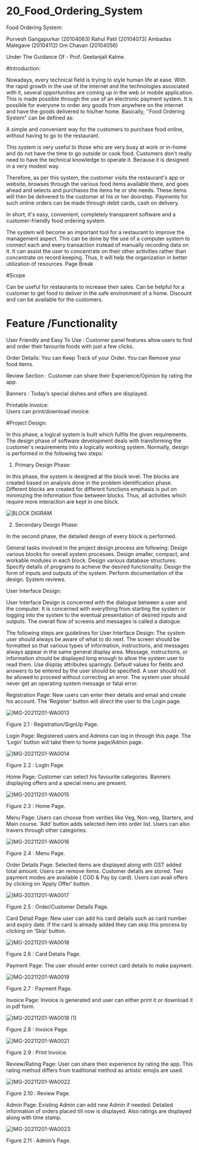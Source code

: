 # 20_Food_Ordering_System


Food Ordering System:

Purvesh Gangapurkar (20104063) 
Rahul Patil (20104073) 
Ambadas Malegave (20104112) 
Om Chavan (20104056) 

Under The Guidance Of - Prof. Geetanjali Kalme.

#Introduction:

Nowadays, every technical field is trying to style human life at ease. With the rapid growth in the use of the internet and the technologies associated with it, several opportunities are coming up in the web or mobile application. This is made possible through the use of an electronic payment system. It is possible for everyone to order any goods from anywhere on the internet and have the goods delivered to his/her home. Basically, ''Food Ordering System" can be defined as: 

A simple and convenient way for the customers to purchase food online, without having to go to the restaurant. 

This system is very useful to those who are very busy at work or in-home and do not have the time to go outside or cook food. Customers don't really need to have the technical knowledge to operate it. Because it is designed in a very modest way.  

Therefore, as per this system, the customer visits the restaurant's app or website, browses through the various food items available there, and goes ahead and selects and purchases the items he or she needs. These items will then be delivered to the customer at his or her doorstep. Payments for such online orders can be made through debit cards, cash on delivery. 

In short, it's easy, convenient, completely transparent software and a customer-friendly food ordering system. 

The system will become an important tool for a restaurant to improve the management aspect. This can be done by the use of a computer system to connect each and every transaction instead of manually recording data on it. It can assist the user to concentrate on their other activities rather than concentrate on record keeping. Thus, it will help the organization in better utilization of resources.
Page Break
 

 

 #Scope 

Can be useful for restaurants to increase their sales. 
Can be helpful for a customer to get food to deliver in the safe environment of a home. 
Discount and can be available for the customers. 

 

# Feature /Functionality 
User Friendly and Easy To Use : 
Customer panel features allow users to find and order their favourite foods with just a few clicks. 

Order Details: 
You can Keep Track of your Order. 
You can Remove your food items. 

Review Section : 
Customer can share their Experience/Opinion by rating the app. 

Banners : 
  Today’s special dishes and offers are displayed. 

Printable Invoice:     
Users can print/download invoice. 

 

 #Project Design: 

In this phase, a logical system is built which fulfils the given requirements. The design phase of software development deals with transforming the customer's requirements into a logically working system. Normally, design is performed in the following two steps: 

1. Primary Design Phase: 

In this phase, the system is designed at the block level. The blocks are created based on analysis done in the problem identification phase. Different blocks are created for different functions emphasis is put on minimizing the information flow between blocks. Thus, all activities which require more interaction are kept in one block. 


![BLOCK DIGRAM](https://user-images.githubusercontent.com/92711688/145686975-479cfffc-30c7-43f1-94bc-0ac8c637248a.png)



2. Secondary Design Phase: 

In the second phase, the detailed design of every block is performed. 

General tasks involved in the project design process are following: 
Design various blocks for overall system processes. Design smaller, compact, and workable modules in each block. Design various database structures. Specify details of programs to achieve the desired functionality. Design the form of inputs and outputs of the system. Perform documentation of the design. System reviews. 

 

 User Interface Design: 

User Interface Design is concerned with the dialogue between a user and the computer. It is concerned with everything from starting the system or logging into the system to the eventual presentation of desired inputs and outputs. The overall flow of screens and messages is called a dialogue. 

The following steps are guidelines for User Interface Design: 
The system user should always be aware of what to do next. The screen should be formatted so that various types of information, instructions, and messages always appear in the same general display area. Message, instructions, or information should be displayed long enough to allow the system user to read them.  Use display attributes sparingly. Default values for fields and answers to be entered by the user should be specified. A user should not be allowed to proceed without correcting an error. The system user should never get an operating system message or fatal error. 

 

Registration Page: New users can enter their details and email and create his account. The ‘Register’ button will direct the user to the Login page. 

 ![IMG-20211201-WA0013](https://user-images.githubusercontent.com/92711688/145686757-819c51ce-ace3-4039-976c-0ee353ce6cac.jpg)


Figure 2.1 : Registration/SignUp Page. 

Login Page: Registered users and Admins can log in through this page. The ‘Login’ button will take them to home page/Admin page. 

 ![IMG-20211201-WA0014](https://user-images.githubusercontent.com/92711688/145686773-7080a262-bc86-49cc-9fdf-8883464c8613.jpg)

Figure 2.2 : LogIn Page. 

Home Page: Customer can select his favourite categories. Banners displaying offers and a special menu are present.  

 ![IMG-20211201-WA0015](https://user-images.githubusercontent.com/92711688/145686788-49f538e2-c23c-4bef-9a8e-d910fb08d0ca.jpg)


Figure 2.3 : Home Page. 

Menu Page: Users can choose from verities like Veg, Non-veg, Starters, and Main course. ‘Add’ button adds selected item into order list. Users can also travers through other categories.  

 ![IMG-20211201-WA0016](https://user-images.githubusercontent.com/92711688/145686796-8b81b443-aade-475a-a209-55956362c30b.jpg)


Figure 2.4 : Menu Page. 

Order Details Page: Selected items are displayed along with GST added total amount. Users can remove items. Customer details are stored. Two payment modes are available ( COD & Pay by card). Users can avail offers by clicking on ‘Apply Offer’ button.  

 ![IMG-20211201-WA0017](https://user-images.githubusercontent.com/92711688/145686813-e504dc4b-304a-419f-bc4d-d0ea04b1f838.jpg)


Figure 2.5 : Order/Customer Details Page. 

Card Detail Page: New user can add his card details such as card number and expiry date. If the card is already added they can skip this process by clicking on ‘Skip’ button. 

 ![IMG-20211201-WA0018](https://user-images.githubusercontent.com/92711688/145686826-c65cbfaf-2da9-4bd0-baa5-8de8ae0f224d.jpg)


Figure 2.6 : Card Details Page. 

Payment Page: The user should enter correct card details to make payment.  

 ![IMG-20211201-WA0019](https://user-images.githubusercontent.com/92711688/145686831-8d822337-b0e9-47a7-9652-fa236f647fcd.jpg)


Figure 2.7 : Payment Page. 

Invoice Page: Invoice is generated and user can either print it or download it in pdf form. 

 ![IMG-20211201-WA0018 (1)](https://user-images.githubusercontent.com/92711688/145686851-8f81fbb0-6e9f-49b2-bc09-3c1ab7e79fa1.jpg)


Figure 2.8 : Invoice Page. 

 ![IMG-20211201-WA0021](https://user-images.githubusercontent.com/92711688/145686858-c7a188c8-a9c5-41f3-aa20-6409d666d699.jpg)
 

Figure 2.9 : Print Invoice. 

Review/Rating Page: User can share their experience by rating the app. This rating method differs from traditional method as artistic emojis are used. 

![IMG-20211201-WA0022](https://user-images.githubusercontent.com/92711688/145686870-a7037dd1-b340-4bdd-b532-dcbb56b8687f.jpg)

Figure 2.10 : Review Page. 

 

Admin Page: Existing Admin can add new Admin if needed. Detailed information of orders placed till now is displayed. Also ratings are displayed along with time stamp. 

 ![IMG-20211201-WA0023](https://user-images.githubusercontent.com/92711688/145686884-b84f945f-d62a-4faa-be9a-2fb29bfaa4f4.jpg)

Figure 2.11 : Admin’s Page. 

 

 

 
